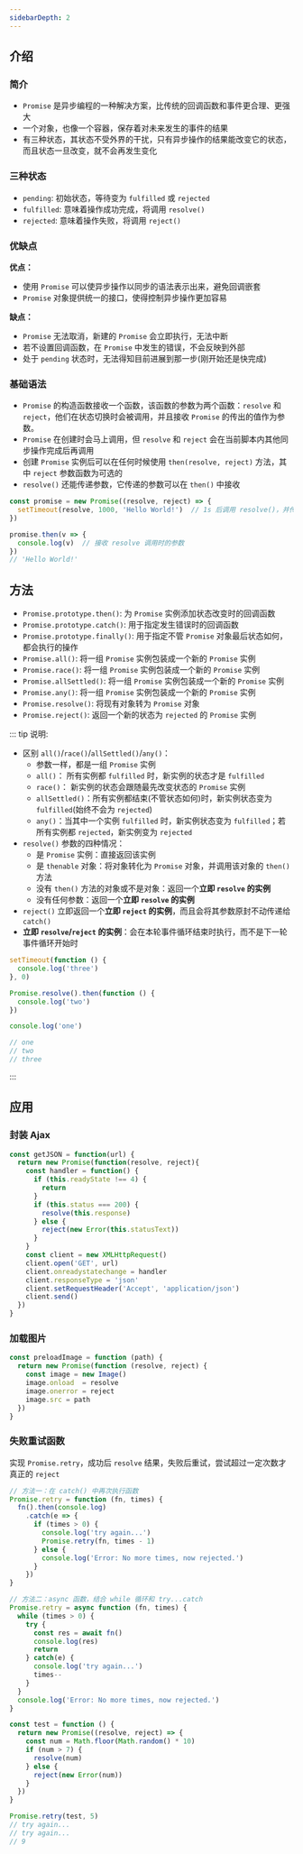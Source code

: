 ```yaml
---
sidebarDepth: 2
---
```


## 介绍

### 简介

+ `Promise` 是异步编程的一种解决方案，比传统的回调函数和事件更合理、更强大
+ 一个对象，也像一个容器，保存着对未来发生的事件的结果
+ 有三种状态，其状态不受外界的干扰，只有异步操作的结果能改变它的状态，而且状态一旦改变，就不会再发生变化

### 三种状态

+ `pending`: 初始状态，等待变为 `fulfilled` 或 `rejected`
+ `fulfilled`: 意味着操作成功完成，将调用 `resolve()`
+ `rejected`: 意味着操作失败，将调用 `reject()`


### 优缺点

**优点：**
+ 使用 `Promise` 可以使异步操作以同步的语法表示出来，避免回调嵌套
+ `Promise` 对象提供统一的接口，使得控制异步操作更加容易

**缺点：**
+ `Promise` 无法取消，新建的 `Promise` 会立即执行，无法中断
+ 若不设置回调函数，在 `Promise` 中发生的错误，不会反映到外部
+ 处于 `pending` 状态时，无法得知目前进展到那一步(刚开始还是快完成)


### 基础语法

+ `Promise` 的构造函数接收一个函数，该函数的参数为两个函数：`resolve` 和 `reject`，他们在状态切换时会被调用，并且接收 `Promise` 的传出的值作为参数。
+ `Promise` 在创建时会马上调用，但 `resolve` 和 `reject` 会在当前脚本内其他同步操作完成后再调用
+ 创建 `Promise` 实例后可以在任何时候使用 `then(resolve, reject)` 方法，其中 `reject` 参数函数为可选的
+ `resolve()` 还能传递参数，它传递的参数可以在 `then()` 中接收
```js
const promise = new Promise((resolve, reject) => {
  setTimeout(resolve, 1000, 'Hello World!')  // 1s 后调用 resolve()，并传入字符串作为参数
})

promise.then(v => {
  console.log(v)  // 接收 resolve 调用时的参数
})
// 'Hello World!'
```




## 方法

+ `Promise.prototype.then()`: 为 `Promise` 实例添加状态改变时的回调函数
+ `Promise.prototype.catch()`: 用于指定发生错误时的回调函数
+ `Promise.prototype.finally()`: 用于指定不管 `Promise` 对象最后状态如何，都会执行的操作
+ `Promise.all()`: 将一组 `Promise` 实例包装成一个新的 `Promise` 实例
+ `Promise.race()`: 将一组 `Promise` 实例包装成一个新的 `Promise` 实例
+ `Promise.allSettled()`: 将一组 `Promise` 实例包装成一个新的 `Promise` 实例
+ `Promise.any()`: 将一组 `Promise` 实例包装成一个新的 `Promise` 实例
+ `Promise.resolve()`: 将现有对象转为 `Promise` 对象
+ `Promise.reject()`: 返回一个新的状态为 `rejected` 的 `Promise` 实例

::: tip 说明:
+ 区别 `all()`/`race()`/`allSettled()`/`any()`：
  + 参数一样，都是一组 `Promise` 实例
  + `all()`： 所有实例都 `fulfilled` 时，新实例的状态才是 `fulfilled`
  + `race()`： 新实例的状态会跟随最先改变状态的 `Promise` 实例
  + `allSettled()`：所有实例都结束(不管状态如何)时，新实例状态变为 `fulfilled`(始终不会为 `rejected`)
  + `any()`：当其中一个实例 `fulfilled` 时，新实例状态变为 `fulfilled`；若所有实例都 `rejected`，新实例变为 `rejected`
+ `resolve()` 参数的四种情况：
  + 是 `Promise` 实例：直接返回该实例
  + 是 `thenable` 对象：将对象转化为 `Promise` 对象，并调用该对象的 `then()` 方法
  + 没有 `then()` 方法的对象或不是对象：返回一个**立即 `resolve` 的实例**
  + 没有任何参数：返回一个**立即 `resolve` 的实例**
+ `reject()` 立即返回一个**立即 `reject` 的实例**，而且会将其参数原封不动传递给 `catch()`
+ **立即 `resolve`/`reject` 的实例**：会在本轮事件循环结束时执行，而不是下一轮事件循环开始时
```js
setTimeout(function () {
  console.log('three')
}, 0)

Promise.resolve().then(function () {
  console.log('two')
})

console.log('one')

// one
// two
// three
```
:::




## 应用

### 封装 Ajax

```js
const getJSON = function(url) {
  return new Promise(function(resolve, reject){
    const handler = function() {
      if (this.readyState !== 4) {
        return
      }
      if (this.status === 200) {
        resolve(this.response)
      } else {
        reject(new Error(this.statusText))
      }
    }
    const client = new XMLHttpRequest()
    client.open('GET', url)
    client.onreadystatechange = handler
    client.responseType = 'json'
    client.setRequestHeader('Accept', 'application/json')
    client.send()
  })
}
```

### 加载图片

```js
const preloadImage = function (path) {
  return new Promise(function (resolve, reject) {
    const image = new Image()
    image.onload  = resolve
    image.onerror = reject
    image.src = path
  })
}
```

### 失败重试函数

实现 `Promise.retry`，成功后 `resolve` 结果，失败后重试，尝试超过一定次数才真正的 `reject`

```js
// 方法一：在 catch() 中再次执行函数
Promise.retry = function (fn, times) {
  fn().then(console.log)
    .catch(e => {
      if (times > 0) {
        console.log('try again...')
        Promise.retry(fn, times - 1)
      } else {
        console.log('Error: No more times, now rejected.')
      }
    })
}

// 方法二：async 函数，结合 while 循环和 try...catch
Promise.retry = async function (fn, times) {
  while (times > 0) {
    try {
      const res = await fn()
      console.log(res)
      return
    } catch(e) {
      console.log('try again...')
      times--
    }
  }
  console.log('Error: No more times, now rejected.')
}
```
```js
const test = function () {
  return new Promise((resolve, reject) => {
    const num = Math.floor(Math.random() * 10)
    if (num > 7) {
      resolve(num)
    } else {
      reject(new Error(num))
    }
  })
}

Promise.retry(test, 5)
// try again...
// try again...
// 9
```